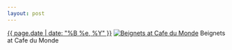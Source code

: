 ```yaml
---
layout: post
---
```


<p>
  <time><a href="/58">{{ page.date | date: "%B %e, %Y" }}</a></time>
  <a href="/58"><img src="{{ site.assets_url }}/58-640.jpg" srcset="{{ site.assets_url }}/58-1280.jpg 1280w, {{ site.assets_url }}/58-960.jpg 960w, {{ site.assets_url }}/58-640.jpg 640w, {{ site.assets_url }}/58-320.jpg 320w" sizes="(min-width: 700px) 50vw, calc(100vw - 2rem)" alt="Beignets at Cafe du Monde" /></a>
  <span>Beignets at Cafe du Monde</span>
</p>

